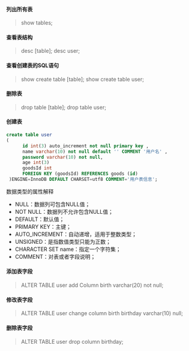 #### 列出所有表
> show tables;

#### 查看表结构
> desc  [table];
> desc user;

#### 查看创建表的SQL语句
> show create table [table];
> show create table user;

#### 删除表
> drop table [table];
> drop table user;

#### 创建表

```sql
create table user
(
      id int(3) auto_increment not null primary key ,
      name varchar(10) not null default '' COMMENT '用户名' ,
      password varchar(10) not null,
      age int(3)
      goodsId int
      FOREIGN KEY (goodsId) REFERENCES goods (id)
 )ENGINE=InnoDB DEFAULT CHARSET=utf8 COMMENT='用户表信息';
```
数据类型的属性解释
- NULL：数据列可包含NULL值；
- NOT NULL：数据列不允许包含NULL值；
- DEFAULT：默认值；
- PRIMARY KEY：主键；
- AUTO_INCREMENT：自动递增，适用于整数类型；
- UNSIGNED：是指数值类型只能为正数；
- CHARACTER SET name：指定一个字符集；
- COMMENT：对表或者字段说明；



#### 添加表字段

> ALTER TABLE user add Column birth varchar(20) not null;

#### 修改表字段

> ALTER TABLE user change column birth birthday varchar(10) null;

#### 删除表字段

> ALTER TABLE user drop column birthday;